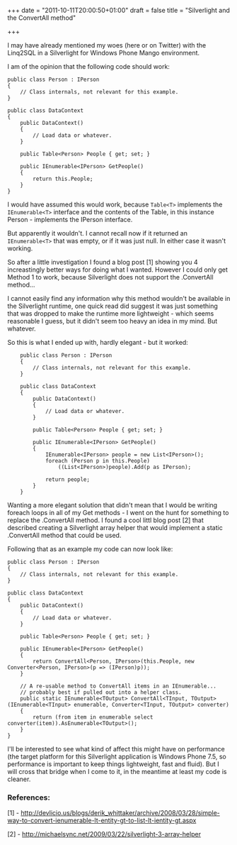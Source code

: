 +++
date = "2011-10-11T20:00:50+01:00"
draft = false
title = "Silverlight and the ConvertAll method"

+++

I may have already mentioned my woes (here or on Twitter) with the Linq2SQL in a Silverlight for Windows Phone Mango environment.

I am of the opinion that the following code should work:

```
public class Person : IPerson
{   
    // Class internals, not relevant for this example.
}

public class DataContext
{
    public DataContext()
    {
        // Load data or whatever.
    }

    public Table<Person> People { get; set; }

    public IEnumerable<IPerson> GetPeople()
    {
        return this.People;
    }
}
```

I would have assumed this would work, because `Table<T>` implements the `IEnumerable<T>` interface and the contents of the Table, in this instance Person - implements the IPerson interface.

But apparently it wouldn't. I cannot recall now if it returned an `IEnumerable<T>` that was empty, or if it was just null. In either case it wasn't working.

<!--more-->

So after a little investigation I found a blog post [1] showing you 4 increastingly better ways for doing what I wanted. However I could only get Method 1 to work, because Silverlight does not support the .ConvertAll method...

I cannot easily find any information why this method wouldn't be available in the Silverlight runtime, one quick read did suggest it was just something that was dropped to make the runtime more lightweight - which seems reasonable I guess, but it didn't seem too heavy an idea in my mind. But whatever.

So this is what I ended up with, hardly elegant - but it worked:

```
	public class Person : IPerson
	{
	    // Class internals, not relevant for this example.
	}

	public class DataContext
	{
	    public DataContext()
	    {
	        // Load data or whatever.
	    }

	    public Table<Person> People { get; set; }

	    public IEnumerable<IPerson> GetPeople()
	    {
	        IEnumerable<IPerson> people = new List<IPerson>();
	        foreach (Person p in this.People)
	            ((List<IPerson>)people).Add(p as IPerson);

	        return people;
	    }
	}
```

Wanting a more elegant solution that didn't mean that I would be writing foreach loops in all of my Get methods - I went on the hunt for something to replace the .ConvertAll method. I found a cool littl blog post [2] that described creating a Silverlight array helper that would implement a static .ConvertAll method that could be used.

Following that as an example my code can now look like:

	public class Person : IPerson
	{
	    // Class internals, not relevant for this example.
	}

	public class DataContext
	{
	    public DataContext()
	    {
	        // Load data or whatever.
	    }

	    public Table<Person> People { get; set; }

	    public IEnumerable<IPerson> GetPeople()
	    {
	        return ConvertAll<Person, IPerson>(this.People, new Converter<Person, IPerson>(p => (IPerson)p));
	    }

	    // A re-usable method to ConvertAll items in an IEnumerable... 
	    // probably best if pulled out into a helper class.
	    public static IEnumerable<TOutput> ConvertAll<TInput, TOutput>(IEnumerable<TInput> enumerable, Converter<TInput, TOutput> converter)
	    {
	        return (from item in enumerable select converter(item)).AsEnumerable<TOutput>();
	    }
	}

I'll be interested to see what kind of affect this might have on performance (the target platform for this Silverlight application is Windows Phone 7.5, so performance is important to keep things lightweight, fast and fluid). But I will cross that bridge when I come to it, in the meantime at least my code is cleaner.

### References:

[1] - http://devlicio.us/blogs/derik_whittaker/archive/2008/03/28/simple-way-to-convert-ienumerable-lt-entity-gt-to-list-lt-ientity-gt.aspx

[2] - http://michaelsync.net/2009/03/22/silverlight-3-array-helper